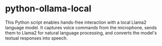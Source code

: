 # python-ollama-local
This Python script enables hands-free interaction with a local Llama2 language model. It captures voice commands from the microphone, sends them to Llama2 for natural language processing, and converts the model's textual responses into speech.
